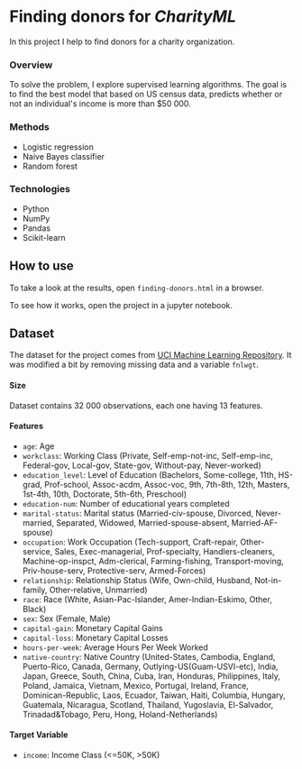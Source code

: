 # Finding donors for *CharityML*

In this project I help to find donors for a charity organization.

### Overview
To solve the problem, I explore supervised learning algorithms. The goal is to find the best model that based on US census data, predicts whether or not an individual's income is more than $50 000.

### Methods

* Logistic regression
* Naive Bayes classifier
* Random forest

### Technologies

* Python
* NumPy
* Pandas
* Scikit-learn

## How to use

To take a look at the results, open `finding-donors.html` in a browser.

To see how it works, open the project in a jupyter notebook.

## Dataset

The dataset for the project comes from [UCI Machine Learning Repository](https://archive.ics.uci.edu/ml/datasets/Census+Income). It was modified a bit by removing missing data and a variable `fnlwgt`.

#### Size

Dataset contains 32 000 observations, each one having 13 features.

#### Features
- `age`: Age
- `workclass`: Working Class (Private, Self-emp-not-inc, Self-emp-inc, Federal-gov, Local-gov, State-gov, Without-pay, Never-worked)
- `education_level`: Level of Education (Bachelors, Some-college, 11th, HS-grad, Prof-school, Assoc-acdm, Assoc-voc, 9th, 7th-8th, 12th, Masters, 1st-4th, 10th, Doctorate, 5th-6th, Preschool)
- `education-num`: Number of educational years completed
- `marital-status`: Marital status (Married-civ-spouse, Divorced, Never-married, Separated, Widowed, Married-spouse-absent, Married-AF-spouse)
- `occupation`: Work Occupation (Tech-support, Craft-repair, Other-service, Sales, Exec-managerial, Prof-specialty, Handlers-cleaners, Machine-op-inspct, Adm-clerical, Farming-fishing, Transport-moving, Priv-house-serv, Protective-serv, Armed-Forces)
- `relationship`: Relationship Status (Wife, Own-child, Husband, Not-in-family, Other-relative, Unmarried)
- `race`: Race (White, Asian-Pac-Islander, Amer-Indian-Eskimo, Other, Black)
- `sex`: Sex (Female, Male)
- `capital-gain`: Monetary Capital Gains
- `capital-loss`: Monetary Capital Losses
- `hours-per-week`: Average Hours Per Week Worked
- `native-country`: Native Country (United-States, Cambodia, England, Puerto-Rico, Canada, Germany, Outlying-US(Guam-USVI-etc), India, Japan, Greece, South, China, Cuba, Iran, Honduras, Philippines, Italy, Poland, Jamaica, Vietnam, Mexico, Portugal, Ireland, France, Dominican-Republic, Laos, Ecuador, Taiwan, Haiti, Columbia, Hungary, Guatemala, Nicaragua, Scotland, Thailand, Yugoslavia, El-Salvador, Trinadad&Tobago, Peru, Hong, Holand-Netherlands)

#### Target Variable
- `income`: Income Class (<=50K, >50K)
